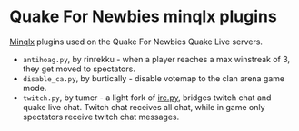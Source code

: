# Quake For Newbies minqlx plugins

[Minqlx](https://github.com/MinoMino/minqlx) plugins used on the Quake For Newbies Quake Live servers.

* `antihoag.py`, by rinrekku - when a player reaches a max winstreak of 3, they get moved to spectators.
* `disable_ca.py`, by burtically - disable votemap to the clan arena game mode.
* `twitch.py`, by tumer - a light fork of [irc.py](https://github.com/MinoMino/minqlx-plugins/blob/master/irc.py), bridges twitch chat and quake live chat. Twitch chat receives all chat, while in game only spectators receive twitch chat messages.
